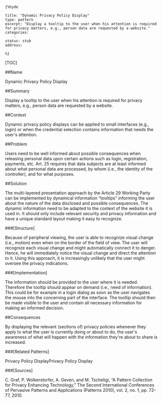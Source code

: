     {%hyde

    title: "Dynamic Privacy Policy Display"
    type: pattern
    excerpt: "Display a tooltip to the user when his attention is required for privacy matters, e.g., person data are requested by a website."
    categories:
        - 
    status: stub
    address:

    %}

[TOC]


##Name
<!--Primary name the pattern is known by.-->

Dynamic Privacy Policy Display

<!--###[Also Known As]-->
<!-- All other names the pattern is known by.-->



##Summary
<!-- One short paragraph summarising the pattern.-->

Display a tooltip to the user when his attention is required for privacy matters, e.g., person data are requested by a website.

##Context
<!-- The situations in which the pattern may apply.-->

Dynamic privacy policy displays can be applied to small interfaces (e.g., login) or when the credential selection contains information that needs the user's attention.

##Problem
<!-- The problem a pattern addresses, including a list of forces describing why a problem might be difficult to solve.-->

Users need to be well informed about possible consequences when releasing personal data upon certain actions such as login, registration, payments, etc. Art. 25 requires that data subjects are at least informed about what personal data are processed, by whom (i.e., the identity of the controller), and for what purposes.

##Solution
<!-- A concise description of how the pattern addresses the problem.-->

The multi-layered presentation approach by the Article 29 Working Party can be implemented by dynamical information “tooltips” informing the user about the nature of the data disclosed and possible consequences. The dynamic information need to be adapted to the context of the website it is used in. It should only include relevant security and privacy information and have a unique standard layout making it easy to recognize.

###[Structure]
<!--A detailed specification of the structural aspects of the pattern. A class diagram if applicable.-->

Because of peripheral viewing, the user is able to recognize visual change (i.e., motion) even when on the border of the field of view. The user will recognize each visual change and might automatically connect it to danger. Hence, he will immediately notice the visual change and direct the attention to it. Using this approach, it is increasingly unlikely that the user might oversee the privacy indications.

###[Implementation]
<!--Guidelines for implementing the pattern; code fragments; suggested PETS; policy fragments.-->

The information should be provided to the user where it is needed. Therefore the tooltip should appear on demand (i.e., need of information). This could be for example in a login dialog as soon as the user navigates the mouse into the concerning part of the interface. The tooltip should then be made visible to the user and contain all necessary information for making an informed decision.

##Consequences
<!--The advantages (benefits) and disadvantages (liabilities) of applying the pattern.-->

By displaying the relevant (sections of) privacy policies whenever they apply to what the user is currently doing or about to do, the user's awareness of what will happen with the information they're about to share is increased.

<!--###[Constraints]-->
<!-- limitations as a consequence of applying the pattern.-->



<!--##Examples-->
<!--Motivational example to see how the pattern is applied.-->



<!--###[Known Uses]-->
<!-- Pointers to various applications of the pattern.-->



<!--##See Also-->
<!-- Any pointers to relevant information, not contained in the subfields below.-->



###[Related Patterns]
<!-- Supporting and conflicting patterns-->

Privacy Policy DisplayPrivacy Policy Display

###[Sources]
<!-- References to the original source of the pattern.-->

C. Graf, P. Wolkerstorfer, A. Geven, and M. Tscheligi, “A Pattern Collection for Privacy Enhancing Technology,” The Second International Conferences of Pervasive Patterns and Applications (Patterns 2010), vol. 2, no. 1, pp. 72–77, 2010.

<!--##General Comments-->
<!-- Separate discussion on the pattern.-->



<!--##Categories-->
<!-- Placeholder for future agreed upon categories as per collaboration's evaluation.-->

<!--##Tags-->
<!-- User definable descriptors for additional correlation.-->




